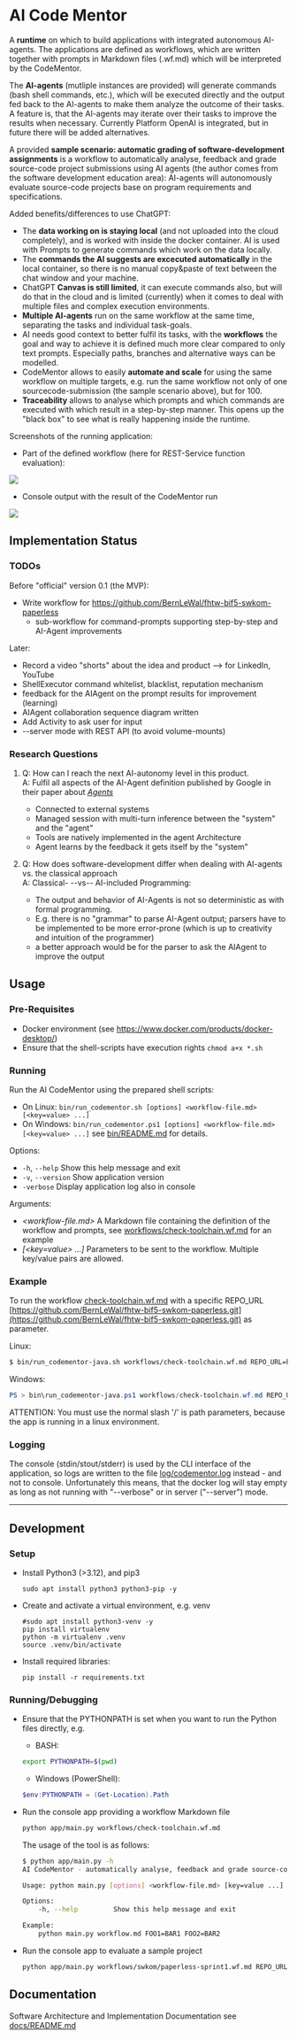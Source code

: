 # AI Code Mentor

A **runtime** on which to build applications with integrated autonomous AI-agents. The applications are defined as workflows, which are written together with prompts in Markdown files (.wf.md) which will be interpreted by the CodeMentor.

The **AI-agents** (mutliple instances are provided) will generate commands (bash shell commands, etc.), which will be executed directly and the output fed back to the AI-agents to make them analyze the outcome of their tasks. A feature is, that the AI-agents may iterate over their tasks to improve the results when necessary. Currently Platform OpenAI is integrated, but in future there will be added alternatives.

A provided **sample scenario: automatic grading of software-development assignments** is a workflow to automatically analyse, feedback and grade source-code project submissions using AI agents (the author comes from the software development education area): AI-agents will autonomously evaluate source-code projects base on program requirements and specifications. 

Added benefits/differences to use ChatGPT:
- The **data working on is staying local** (and not uploaded into the cloud completely), and is worked with inside the docker container. AI is used with Prompts to generate commands which work on the data locally.
- The **commands the AI suggests are excecuted automatically** in the local container, so there is no manual copy&paste of text between the chat window and your machine. 
- ChatGPT **Canvas is still limited**, it can execute commands also, but will do that in the cloud and is limited (currently) when it comes to deal with multiple files and complex execution environments.
- **Multiple AI-agents** run on the same workflow at the same time, separating the tasks and individual task-goals.
- AI needs good context to better fulfil its tasks, with the **workflows** the goal and way to achieve it is defined much more clear compared to only text prompts. Especially paths, branches and alternative ways can be modelled.
- CodeMentor allows to easily **automate and scale** for using the same workflow on multiple targets, e.g. run the same workflow not only of one sourcecode-submission (the sample scenario above), but for 100.
- **Traceability** allows to analyse which prompts and which commands are executed with which result in a step-by-step manner. This opens up the "black box" to see what is really happening inside the runtime.

Screenshots of the running application:
- Part of the defined workflow (here for REST-Service function evaluation):

![](./docs/Screenshot_run_workflow.png)

- Console output with the result of the CodeMentor run

![](./docs/screenshot_run_console_output.png)

## Implementation Status

### TODOs
Before "official" version 0.1 (the MVP):
* Write workflow for https://github.com/BernLeWal/fhtw-bif5-swkom-paperless
    * sub-workflow for command-prompts supporting step-by-step and AI-Agent improvements

Later:
* Record a video "shorts" about the idea and product --> for LinkedIn, YouTube
* ShellExecutor command whitelist, blacklist, reputation mechanism
* feedback for the AIAgent on the prompt results for improvement (learning)
* AIAgent collaboration sequence diagram written
* Add Activity to ask user for input
* --server mode with REST API (to avoid volume-mounts)

### Research Questions

1. Q: How can I reach the next AI-autonomy level in this product.  
   A: Fulfil all aspects of the AI-Agent definition published by Google in their paper about [*Agents*](https://media.licdn.com/dms/document/media/v2/D561FAQH8tt1cvunj0w/feedshare-document-pdf-analyzed/B56ZQq.TtsG8AY-/0/1735887787265?e=1736985600&v=beta&t=pLuArcKyUcxE9B1Her1QWfMHF_UxZL9Q-Y0JTDuSn38)

    - Connected to external systems
    - Managed session with multi-turn inference between the "system" and the "agent"
    - Tools are natively implemented in the agent Architecture
    - Agent learns by the feedback it gets itself by the "system"

2. Q: How does software-development differ when dealing with AI-agents vs. the classical approach  
   A: Classical- --vs-- AI-included Programming:  
    - The output and behavior of AI-Agents is not so deterministic as with formal programming.
    - E.g. there is no "grammar" to parse AI-Agent output; parsers have to be implemented to be more error-prone (which is up to creativity and intuition of the programmer)
    - a better approach would be for the parser to ask the AIAgent to improve the output


## Usage

### Pre-Requisites

- Docker environment (see https://www.docker.com/products/docker-desktop/)
- Ensure that the shell-scripts have execution rights ```chmod a+x *.sh```

### Running

Run the AI CodeMentor using the prepared shell scripts:
- On Linux: ```bin/run_codementor.sh [options] <workflow-file.md> [<key=value> ...]```
- On Windows: ```bin/run_codementor.ps1 [options] <workflow-file.md> [<key=value> ...]```
see [bin/README.md](./bin/README.md) for details.

Options:
- ```-h```, ```--help```         Show this help message and exit
- ```-v```, ```--version```      Show application version
- ```-verbose```                 Display application log also in console

Arguments:
- *<workflow-file.md>*    A Markdown file containing the definition of the workflow and prompts, see [workflows/check-toolchain.wf.md](workflows/check-toolchain.wf.md) for an example
- *[<key=value> ...]*   Parameters to be sent to the workflow. Multiple key/value pairs are allowed.

### Example

To run the workflow [check-toolchain.wf.md](workflows/check-toolchain.wf.md) with a specific REPO_URL [https://github.com/BernLeWal/fhtw-bif5-swkom-paperless.git](https://github.com/BernLeWal/fhtw-bif5-swkom-paperless.git) as parameter.

Linux:
```bash
$ bin/run_codementor-java.sh workflows/check-toolchain.wf.md REPO_URL=https://github.com/BernLeWal/fhtw-bif5-swkom-paperless.git
```

Windows:
```powershell
PS > bin\run_codementor-java.ps1 workflows/check-toolchain.wf.md REPO_URL=https://github.com/BernLeWal/fhtw-bif5-swkom-paperless.git
```

ATTENTION: You must use the normal slash '/' is path parameters, because the app is running in a linux environment.

### Logging

The console (stdin/stout/stderr) is used by the CLI interface of the application, 
so logs are written to the file [log/codementor.log](log/codementor.log) instead - and not to console.
Unfortunately this means, that the docker log will stay empty as long as not running with "--verbose" or in server ("--server") mode.

---

## Development

### Setup

- Install Python3 (>3.12), and pip3
    ```shell
    sudo apt install python3 python3-pip -y
    ```
- Create and activate a virtual environment, e.g. venv
    ```shell
    #sudo apt install python3-venv -y
    pip install virtualenv
    python -m virtualenv .venv
    source .venv/bin/activate
    ```
- Install required libraries:
    ```shell
    pip install -r requirements.txt
    ```

### Running/Debugging

- Ensure that the PYTHONPATH is set when you want to run the Python files directly, e.g.
    - BASH:
    ```sh
    export PYTHONPATH=$(pwd)
    ```
    - Windows (PowerShell):
    ```powershell
    $env:PYTHONPATH = (Get-Location).Path
    ```

- Run the console app providing a workflow Markdown file
    ```sh
    python app/main.py workflows/check-toolchain.wf.md
    ```

    The usage of the tool is as follows:
    ```sh
    $ python app/main.py -h
    AI CodeMentor - automatically analyse, feedback and grade source-code project submissions using AI agents

    Usage: python main.py [options] <workflow-file.md> [key=value ...]

    Options:
        -h, --help         Show this help message and exit

    Example:
        python main.py workflow.md FOO1=BAR1 FOO2=BAR2
    ```

- Run the console app to evaluate a sample project
    ```sh
    python app/main.py workflows/swkom/paperless-sprint1.wf.md REPO_URL=https://github.com/BernLeWal/fhtw-bif5-swkom-paperless.git
    ```

## Documentation

Software Architecture and Implementation Documentation see [docs/README.md](./docs/README.md)
